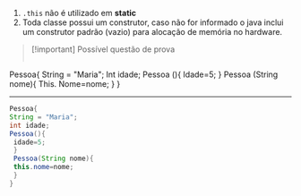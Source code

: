 1.  `.this` não é utilizado em **static**
2. Toda classe possui um construtor, caso não for informado o java inclui um construtor padrão (vazio) para alocação de memória no hardware. 

>[!important] Possível questão de prova
>```java
Pessoa{
String = "Maria";
Int idade;
Pessoa (){
 Idade=5;
 }
 Pessoa (String nome){
 This. Nome=nome;
 }
}

---
```java
Pessoa{
String = "Maria";
int idade;
Pessoa(){
 idade=5;
 }
 Pessoa(String nome){
 this.nome=nome;
 }
}
```



